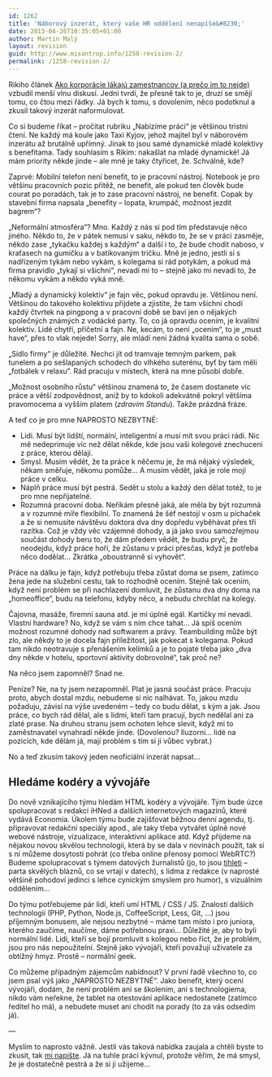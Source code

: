 ```yaml
---
id: 1262
title: 'Náborový inzerát, který vaše HR oddělení nenapíše&#8230;'
date: 2013-04-26T10:35:05+01:00
author: Martin Malý
layout: revision
guid: http://www.misantrop.info/1258-revision-2/
permalink: /1258-revision-2/
---
```

Rikiho článek [Ako korporácie lákajú zamestnancov (a prečo im to nejde)](http://content.fczbkk.com/ako-korporacie-lakaju-zamestnancov-a-preco-im-to-nejde/) vzbudil menší vlnu diskusí. Jedni tvrdí, že přesně tak to je, druzí se smějí tomu, co čtou mezi řádky. Já bych k tomu, s dovolením, něco podotknul a zkusil takový inzerát naformulovat.

<!--more-->

Co si budeme říkat &#8211; pročítat rubriku &#8222;Nabízíme práci&#8220; je většinou tristní čtení. Ne každý má koule jako Taxi Kyjov, jehož majitel byl v náborovém inzerátu až brutálně upřímný. Jinak to jsou samé dynamické mladé kolektivy s benefitama. Tady souhlasím s Rikim: nakašlat na mladé dynamické! Já mám priority někde jinde &#8211; ale mně je taky čtyřicet, že. Schválně, kde?

Zaprvé: Mobilní telefon není benefit, to je pracovní nástroj. Notebook je pro většinu pracovních pozic přítěž, ne benefit, ale pokud ten člověk bude courat po poradách, tak je to zase pracovní nástroj, ne benefit. Copak by stavební firma napsala &#8222;benefity &#8211; lopata, krumpáč, možnost jezdit bagrem&#8220;?

&#8222;Neformální atmosféra&#8220;? Mno. Každý z nás si pod tím představuje něco jiného. Někdo to, že v pátek nemusí v saku, někdo to, že se v práci zasměje, někdo zase &#8222;tykačku každej s každým&#8220; a další i to, že bude chodit naboso, v kraťasech na gumičku a v batikovaným tričku. Mně je jedno, jestli si s nadřízeným tykám nebo vykám, s kolegama si rád potykám, a pokud má firma pravidlo &#8222;tykají si všichni&#8220;, nevadí mi to &#8211; stejně jako mi nevadí to, že někomu vykám a někdo vyká mně.

&#8222;Mladý a dynamický kolektiv&#8220; je fajn věc, pokud opravdu je. Většinou není. Většinou do takového kolektivu přijdete a zjistíte, že tam všichni chodí každý čtvrtek na pingpong a v pracovní době se baví jen o nějakých společných známých z vodácké party. To, co já opravdu ocením, je kvalitní kolektiv. Lidé chytří, příčetní a fajn. Ne, kecám, to není &#8222;ocením&#8220;, to je &#8222;must have&#8220;, přes to vlak nejede! Sorry, ale mládí není žádná kvalita sama o sobě.

&#8222;Sídlo firmy&#8220; je důležité. Nechci jít od tramvaje temným parkem, pak tunelem a po sešlapaných schodech do vlhkého suterénu, byť by tam měli &#8222;fotbálek v relaxu&#8220;. Rád pracuju v místech, která na mne působí dobře.

&#8222;Možnost osobního růstu&#8220; většinou znamená to, že časem dostanete víc práce a větší zodpovědnost, aniž by to kdokoli adekvátně pokryl většíma pravomocema a vyšším platem (_zdravím Standu_). Takže prázdná fráze.

A teď co je pro mne NAPROSTO NEZBYTNÉ:

  * Lidi. Musí být lidští, normální, inteligentní a musí mít svou práci rádi. Nic mě nedeprimuje víc než dělat někde, kde jsou vaši kolegové znechuceni z práce, kterou dělají.
  * Smysl. Musím vědět, že ta práce k něčemu je, že má nějaký výsledek, někam směřuje, někomu pomůže&#8230; A musím vědět, jaká je role mojí práce v celku.
  * Náplň práce musí být pestrá. Sedět u stolu a každý den dělat totéž, to je pro mne nepřijatelné.
  * Rozumná pracovní doba. Neříkám přesně jaká, ale měla by být rozumná a v rozumné míře flexibilní. To znamená že šéf nestojí v osm u píchaček a že si nemusíte návštěvu doktora dva dny dopředu vyběhávat přes tři razítka. Což je vždy věc vzájemné dohody, a já jako svou samozřejmou součást dohody beru to, že dám předem vědět, že budu pryč, že neodejdu, když práce hoří, že zůstanu v práci přesčas, když je potřeba něco dodělat&#8230; Zkrátka &#8222;oboustranně si vyhovět&#8220;.

Práce na dálku je fajn, když potřebuju třeba zůstat doma se psem, zatímco žena jede na služební cestu, tak to rozhodně ocením. Stejně tak ocením, když není problém se při nachlazení domluvit, že zůstanu dva dny doma na &#8222;homeoffice&#8220;, budu na telefonu, kdyby něco, a nebudu chrchlat na kolegy.

Čajovna, masáže, firemní sauna atd. je mi úplně egál. Kartičky mi nevadí. Vlastní hardware? No, když se vám s ním chce tahat&#8230; Já spíš ocením možnost rozumné dohody nad softwarem a právy. Teambuilding může být zlo, ale někdy to je docela fajn příležitost, jak pokecat s kolegama. Pokud tam nikdo neotravuje s přenášením kelímků a je to pojaté třeba jako &#8222;dva dny někde v hotelu, sportovní aktivity dobrovolné&#8220;, tak proč ne?

Na něco jsem zapomněl? Snad ne.

Peníze? Ne, na ty jsem nezapomněl. Plat je jasná součást práce. Pracuju proto, abych dostal mzdu, nebudeme si nic nalhávat. To, jakou mzdu požaduju, závisí na výše uvedeném &#8211; tedy co budu dělat, s kým a jak. Jsou práce, co bych rád dělal, ale s lidmi, kteří tam pracují, bych nedělal ani za zlaté prase. Na druhou stranu jsem ochoten lehce slevit, když mi to zaměstnavatel vynahradí někde jinde. (Dovolenou? Iluzorní&#8230; lidé na pozicích, kde dělám já, mají problém s tím si ji vůbec vybrat.)

No a teď zkusím takový jeden neoficiální inzerát napsat&#8230;

## Hledáme kodéry a vývojáře

Do nově vznikajícího týmu hledám HTML kodéry a vývojáře. Tým bude úzce spolupracovat s redakcí iHNed a dalších internetových magazínů, které vydává Economia. Úkolem týmu bude zajišťovat běžnou denní agendu, tj. připravovat redakční speciály apod., ale taky třeba vytvářet úplně nové webové nástroje, vizualizace, interaktivní aplikace atd. Když přijdeme na nějakou novou skvělou technologii, která by se dala v novinách použít, tak si s ní můžeme dosytosti pohrát (co třeba online přenosy pomocí WebRTC?) Budeme spolupracovat s týmem datových žurnalistů (jo, to jsou [tihleti](http://data.blog.ihned.cz/c1-59756280-datablog-v-cislech) &#8211; parta skvělých bláznů, co se vrtají v datech), s lidma z redakce (v naprosté většině pohodoví jedinci s lehce cynickým smyslem pro humor), s vizuálním oddělením&#8230;

Do týmu potřebujeme pár lidí, kteří umí HTML / CSS / JS. Znalosti dalších technologií (PHP, Python, Node.js, CoffeeScript, Less, Git, &#8230;) jsou příjemným bonusem, ale nejsou nezbytné &#8211; máme tam místo i pro juniora, kterého zaučíme, naučíme, dáme potřebnou praxi&#8230; Důležité je, aby to byli normální lidé. Lidi, kteří se bojí promluvit s kolegou nebo říct, že je problém, jsou pro nás nepoužitelní. Stejně jako vývojáři, kteří považují uživatele za obtížný hmyz. Prostě &#8211; normální geek.

Co můžeme případným zájemcům nabídnout? V první řadě všechno to, co jsem psal výš jako &#8222;NAPROSTO NEZBYTNÉ&#8220;. Jako benefit, který ocení vývojáři, dodám, že není problém ani se školením, ani s technologiema, nikdo vám neřekne, že tablet na otestování aplikace nedostanete (zatímco ředitel ho má), a nebudete muset ani chodit na porady (to za vás odsedím já).

&#8212;

Myslím to naprosto vážně. Jestli vás taková nabídka zaujala a chtěli byste to zkusit, tak [mi napište](mailto:martin.maly@economia.cz). Já na tuhle práci kývnul, protože věřím, že má smysl, že je dostatečně pestrá a že si ji užijeme&#8230;